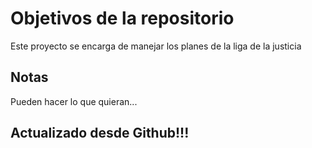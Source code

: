 # Objetivos de la repositorio

Este proyecto se encarga de manejar los planes de la liga de la justicia


## Notas
Pueden hacer lo que quieran...

## Actualizado desde Github!!!

